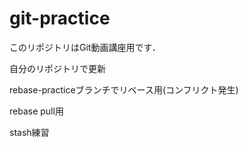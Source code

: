 # git-practice

このリポジトリはGit動画講座用です．

自分のリポジトリで更新

rebase-practiceブランチでリベース用(コンフリクト発生)
rebase pull用
stash練習
